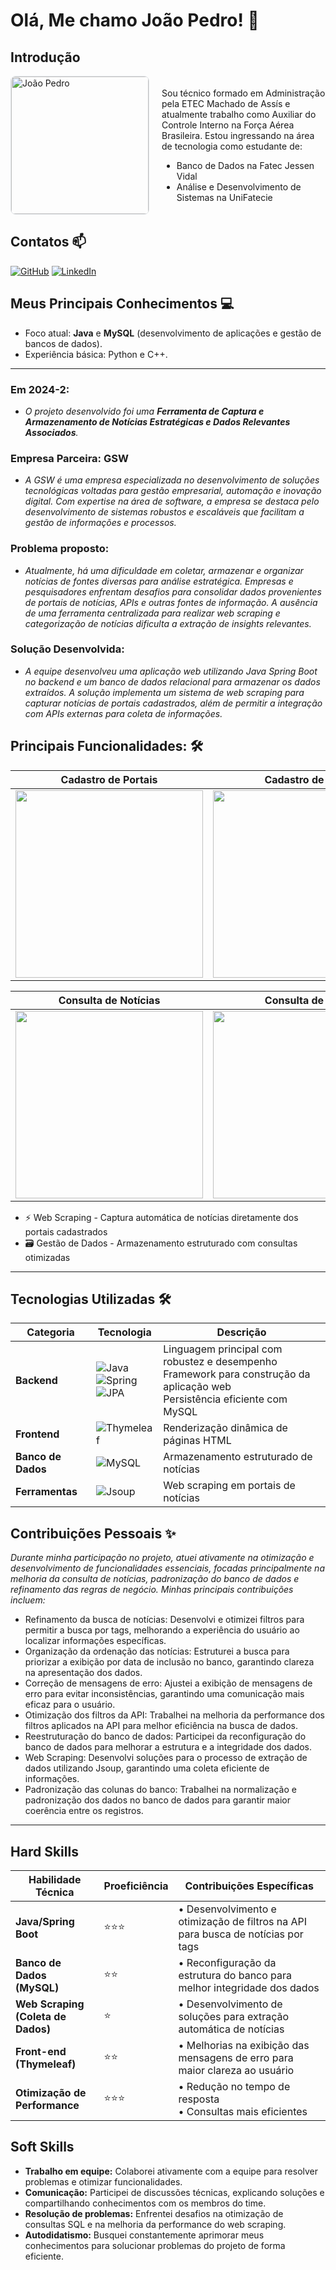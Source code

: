 # Olá, Me chamo João Pedro! 👋
## Introdução

<div align="left" style="display: flex; align-items: center; gap: 20px;">
    <img src="https://github.com/user-attachments/assets/55824b8e-c777-44f4-8b13-cc32f11dd1da" width="220" style="border-radius: 8px; border: 1px solid #e1e4e8;" alt="João Pedro">
    <div>
        <p>Sou técnico formado em Administração pela ETEC Machado de Assís e atualmente trabalho como Auxiliar do Controle Interno na Força Aérea Brasileira. Estou ingressando na área de tecnologia como estudante de:</p>
        <ul>
            <li>Banco de Dados na Fatec Jessen Vidal</li>
            <li>Análise e Desenvolvimento de Sistemas na UniFatecie</li>
        </ul>
    </div>
</div>

## Contatos 📫

<a href="https://github.com/BispoJPM/BispoJPM" target="_blank"><img src="https://img.shields.io/badge/GitHub-100000?style=for-the-badge&logo=github&logoColor=white" alt="GitHub"></a>
<a href="https://www.linkedin.com/in/jo%C3%A3o-pedro-563369181/" target="_blank"><img src="https://img.shields.io/badge/-LinkedIn-%230077B5?style=for-the-badge&logo=linkedin&logoColor=white" alt="LinkedIn"></a>

## Meus Principais Conhecimentos 💻

- Foco atual: **Java** e **MySQL** (desenvolvimento de aplicações e gestão de bancos de dados).
- Experiência básica: Python e C++.

---

### Em 2024-2:

- *O projeto desenvolvido foi uma **Ferramenta de Captura e Armazenamento de Notícias Estratégicas e Dados Relevantes Associados**.*

### Empresa Parceira: GSW

- *A GSW é uma empresa especializada no desenvolvimento de soluções tecnológicas voltadas para gestão empresarial, automação e inovação digital. Com expertise na área de software, a empresa se destaca pelo desenvolvimento de sistemas robustos e escaláveis que facilitam a gestão de informações e processos.*

### Problema proposto:

- *Atualmente, há uma dificuldade em coletar, armazenar e organizar notícias de fontes diversas para análise estratégica. Empresas e pesquisadores enfrentam desafios para consolidar dados provenientes de portais de notícias, APIs e outras fontes de informação. A ausência de uma ferramenta centralizada para realizar web scraping e categorização de notícias dificulta a extração de insights relevantes.*

### Solução Desenvolvida:

- *A equipe desenvolveu uma aplicação web utilizando Java Spring Boot no backend e um banco de dados relacional para armazenar os dados extraídos. A solução implementa um sistema de web scraping para capturar notícias de portais cadastrados, além de permitir a integração com APIs externas para coleta de informações.*

## Principais Funcionalidades: 🛠️

| Cadastro de Portais | Cadastro de APIs | Cadastro de Tags |
|---------------------|------------------|------------------|
| <img src="https://github.com/user-attachments/assets/17f3bab6-08e7-4da6-9bd4-542c5d5999e8" width="300"> | <img src="https://github.com/user-attachments/assets/3e002120-dea8-4653-bde1-63e9f6aafc2b" width="300"> | <img src="https://github.com/user-attachments/assets/9aae651f-224a-4d18-aa88-05e6c6a5a5c6" width="300"> |

| Consulta de Notícias | Consulta de APIs  | 
|----------------------|-------------------|
| <img src="https://github.com/user-attachments/assets/bbf94c1d-7818-4a3f-8d29-87ea39ac53bd" width="300"> | <img src="https://github.com/user-attachments/assets/40e9a386-24c9-44b1-9a96-6a0afd7b633d" width="300"> |

  - ⚡ Web Scraping</strong> - Captura automática de notícias diretamente dos portais cadastrados
  - 🗃️ Gestão de Dados</strong> - Armazenamento estruturado com consultas otimizadas
    
---

## Tecnologias Utilizadas 🛠️

| Categoria       | Tecnologia                                                                                                                                                                                                                                           | Descrição                                                            |
|-----------------|------------------------------------------------------------------------------------------------------------------------------------------------------------------------------------------------------------------------------------------------------|----------------------------------------------------------------------|
| **Backend**     |![Java](https://img.shields.io/badge/Java-22-%23ED8B00?logo=openjdk) <br/> ![Spring](https://img.shields.io/badge/Spring_Boot-3.3.3-%236DB33F) <br/> ![JPA](https://img.shields.io/badge/JPA-3.3.3-%236DB33F) | Linguagem principal com robustez e desempenho<br/>Framework para construção da aplicação web<br/>Persistência eficiente com MySQL | 
| **Frontend**    |![Thymeleaf](https://img.shields.io/badge/Thymeleaf-3.1-%23005F0F)                                                                                                                                                                         | Renderização dinâmica de páginas HTML                                                                                             |
| **Banco de Dados** |![MySQL](https://img.shields.io/badge/MySQL-8.0-%234479A1)                                                                                                                                                                                    | Armazenamento estruturado de notícias                                                                                             |
| **Ferramentas** |![Jsoup](https://img.shields.io/badge/Jsoup-1.16-%2300599C)                                                                                                                                                                                 | Web scraping em portais de notícias                                                                                               |

## Contribuições Pessoais ✨

*Durante minha participação no projeto, atuei ativamente na otimização e desenvolvimento de funcionalidades essenciais, focadas principalmente na melhoria da consulta de notícias, padronização do banco de dados e refinamento das regras de negócio. Minhas principais contribuições incluem:*

- Refinamento da busca de notícias: Desenvolvi e otimizei filtros para permitir a busca por tags, melhorando a experiência do usuário ao localizar informações específicas.
- Organização da ordenação das notícias: Estruturei a busca para priorizar a exibição por data de inclusão no banco, garantindo clareza na apresentação dos dados.
- Correção de mensagens de erro: Ajustei a exibição de mensagens de erro para evitar inconsistências, garantindo uma comunicação mais eficaz para o usuário.
- Otimização dos filtros da API: Trabalhei na melhoria da performance dos filtros aplicados na API para melhor eficiência na busca de dados.
- Reestruturação do banco de dados: Participei da reconfiguração do banco de dados para melhorar a estrutura e a integridade dos dados.
- Web Scraping: Desenvolvi soluções para o processo de extração de dados utilizando Jsoup, garantindo uma coleta eficiente de informações.
- Padronização das colunas do banco: Trabalhei na normalização e padronização dos dados no banco de dados para garantir maior coerência entre os registros.

---

## Hard Skills

| Habilidade Técnica       | Proeficiência | Contribuições Específicas                                             |
|--------------------------|---------------|-----------------------------------------------------------------------|
| **Java/Spring Boot**    | ⭐⭐⭐           | • Desenvolvimento e otimização de filtros na API para busca de notícias por tags       |
| **Banco de Dados <br/>(MySQL)**       | ⭐⭐            | • Reconfiguração da estrutura do banco para melhor integridade dos dados                    |
| **Web Scraping<br/>(Coleta de Dados)**      | ⭐             | • Desenvolvimento de soluções para extração automática de notícias         |
| **Front-end (Thymeleaf)**| ⭐⭐            | • Melhorias na exibição das mensagens de erro para maior clareza ao usuário              |
| **Otimização de Performance**          | ⭐⭐⭐           | • Redução no tempo de resposta<br>• Consultas mais eficientes |

## Soft Skills

- **Trabalho em equipe:** Colaborei ativamente com a equipe para resolver problemas e otimizar funcionalidades.
- **Comunicação:** Participei de discussões técnicas, explicando soluções e compartilhando conhecimentos com os membros do time.
- **Resolução de problemas:** Enfrentei desafios na otimização de consultas SQL e na melhoria da performance do web scraping.
- **Autodidatismo:** Busquei constantemente aprimorar meus conhecimentos para solucionar problemas do projeto de forma eficiente.

